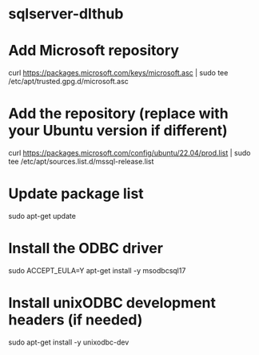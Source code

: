 # sqlserver-dlthub
# Add Microsoft repository
curl https://packages.microsoft.com/keys/microsoft.asc | sudo tee /etc/apt/trusted.gpg.d/microsoft.asc

# Add the repository (replace with your Ubuntu version if different)
curl https://packages.microsoft.com/config/ubuntu/22.04/prod.list | sudo tee /etc/apt/sources.list.d/mssql-release.list

# Update package list
sudo apt-get update

# Install the ODBC driver
sudo ACCEPT_EULA=Y apt-get install -y msodbcsql17

# Install unixODBC development headers (if needed)
sudo apt-get install -y unixodbc-dev